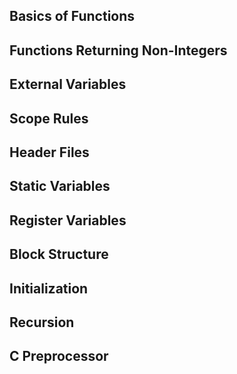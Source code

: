 ## Basics of Functions

## Functions Returning Non-Integers

## External Variables

## Scope Rules

## Header Files

## Static Variables

## Register Variables

## Block Structure

## Initialization

## Recursion

## C Preprocessor